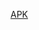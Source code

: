 [APK]([https://github.com/justinklchan/HeartSignals/blob/master/app-debug.apk](https://github.com/justinklchan/HeartSignals/raw/refs/heads/main/app-debug.apk))

